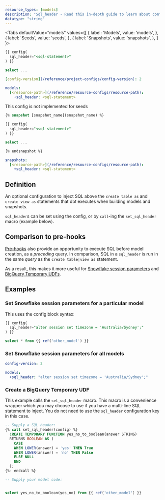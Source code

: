 ```yaml
---
resource_types: [models]
description: "Sql_header - Read this in-depth guide to learn about configurations in dbt."
datatype: "string"
---
```


<Tabs
  defaultValue="models"
  values={[
    { label: 'Models', value: 'models', },
    { label: 'Seeds', value: 'seeds', },
    { label: 'Snapshots', value: 'snapshots', },
  ]
}>
<TabItem value="models">

<File name='models/<modelname>.sql'>

```sql
{{ config(
  sql_header="<sql-statement>"
) }}

select ...


```

</File>

<File name='dbt_project.yml'>

```yml
[config-version](/reference/project-configs/config-version): 2

models:
  [<resource-path>](/reference/resource-configs/resource-path):
    +sql_header: <sql-statement>

```

</File>

</TabItem>


<TabItem value="seeds">

This config is not implemented for seeds

</TabItem>

<TabItem value="snapshots">

<File name='snapshots/<filename>.sql'>

```sql
{% snapshot [snapshot_name](snapshot_name) %}

{{ config(
  sql_header="<sql-statement>"
) }}

select ...

{% endsnapshot %}

```

</File>

<File name='dbt_project.yml'>

```yml
snapshots:
  [<resource-path>](/reference/resource-configs/resource-path):
    +sql_header: <sql-statement>

```

</File>

</TabItem>

</Tabs>


## Definition
An optional configuration to inject SQL above the `create table as` and `create view as` statements that dbt executes when building models and snapshots.

`sql_header`s can be set using the config, or by `call`-ing the `set_sql_header` macro (example below).

## Comparison to pre-hooks
[Pre-hooks](/reference/resource-configs/pre-hook-post-hook) also provide an opportunity to execute SQL before model creation, as a _preceding_ query. In comparison, SQL in a `sql_header` is run in the same _query_ as the `create table|view as` statement.

As a result, this makes it more useful for [Snowflake session parameters](https://docs.snowflake.com/en/sql-reference/parameters.html) and [BigQuery Temporary UDFs](https://cloud.google.com/bigquery/docs/reference/standard-sql/user-defined-functions#sql-udf-examples).

## Examples

### Set Snowflake session parameters for a particular model
This uses the config block syntax:
<File name='models/my_model.sql'>

```sql
{{ config(
  sql_header="alter session set timezone = 'Australia/Sydney';"
) }}

select * from {{ ref('other_model') }}
```

</File>

### Set Snowflake session parameters for all models

<File name='dbt_project.yml'>

```yml
config-version: 2

models:
  +sql_header: "alter session set timezone = 'Australia/Sydney';"
```

</File>

### Create a BigQuery Temporary UDF

This example calls the `set_sql_header` macro. This macro is a convenience wrapper which you may choose to use if you have a multi-line SQL statement to inject. You do not need to use the `sql_header` configuration key in this case.

<File name='models/my_model.sql'>

```sql
-- Supply a SQL header:
{% call set_sql_header(config) %}
  CREATE TEMPORARY FUNCTION yes_no_to_boolean(answer STRING)
  RETURNS BOOLEAN AS (
    CASE
    WHEN LOWER(answer) = 'yes' THEN True
    WHEN LOWER(answer) = 'no' THEN False
    ELSE NULL
    END
  );
{%- endcall %}

-- Supply your model code:


select yes_no_to_boolean(yes_no) from {{ ref('other_model') }}
```

</File>
